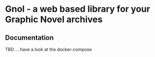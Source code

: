 # Gnol - a web based library for your Graphic Novel archives

## Documentation

TBD ... have a look at the docker-compose
